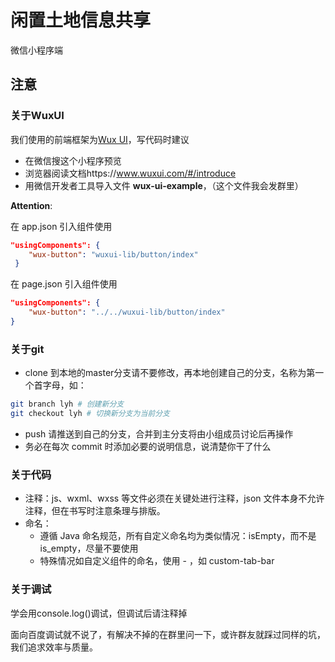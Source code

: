# 闲置土地信息共享

微信小程序端



## 注意

### 关于WuxUI

我们使用的前端框架为[Wux UI](https://www.wuxui.com/#/introduce)，写代码时建议

- 在微信搜这个小程序预览
- 浏览器阅读文档https://www.wuxui.com/#/introduce
- 用微信开发者工具导入文件 **wux-ui-example**，（这个文件我会发群里）

**Attention**:

在 app.json 引入组件使用

```json
"usingComponents": {
    "wux-button": "wuxui-lib/button/index"
 }
```

在 page.json 引入组件使用

```json
"usingComponents": {
    "wux-button": "../../wuxui-lib/button/index"
}
```



### 关于git

- clone 到本地的master分支请不要修改，再本地创建自己的分支，名称为第一个首字母，如：

```bash
git branch lyh # 创建新分支
git checkout lyh # 切换新分支为当前分支
```

- push 请推送到自己的分支，合并到主分支将由小组成员讨论后再操作
- 务必在每次 commit 时添加必要的说明信息，说清楚你干了什么



### 关于代码

- 注释：js、wxml、wxss 等文件必须在关键处进行注释，json 文件本身不允许注释，但在书写时注意条理与排版。
- 命名：
  - 遵循 Java 命名规范，所有自定义命名均为类似情况：isEmpty，而不是 is_empty，尽量不要使用
  - 特殊情况如自定义组件的命名，使用 - ，如 custom-tab-bar

### 关于调试

学会用console.log()调试，但调试后请注释掉

面向百度调试就不说了，有解决不掉的在群里问一下，或许群友就踩过同样的坑，我们追求效率与质量。
